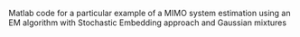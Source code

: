 Matlab code for a particular example of a MIMO system estimation using an EM algorithm with Stochastic Embedding approach and Gaussian mixtures
